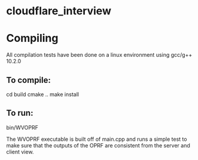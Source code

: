 # cloudflare_interview

# Compiling
All compilation tests have been done on a linux environment using gcc/g++ 10.2.0

## To compile:
cd build
cmake ..
make install

## To run:
bin/WVOPRF

The WVOPRF executable is built off of main.cpp and runs a simple test to make sure that the outputs of the OPRF are consistent from the server and client view.